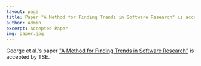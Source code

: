 ```yaml
---
layout: page
title: Paper "A Method for Finding Trends in Software Research" is accepted by TSE
author: Admin
excerpt: Accepted Paper
img: paper.jpg
---
```


George et al.'s paper ["A Method for Finding Trends in Software Research"](https://arxiv.org/pdf/1608.08100.pdf) is accepted by TSE.
